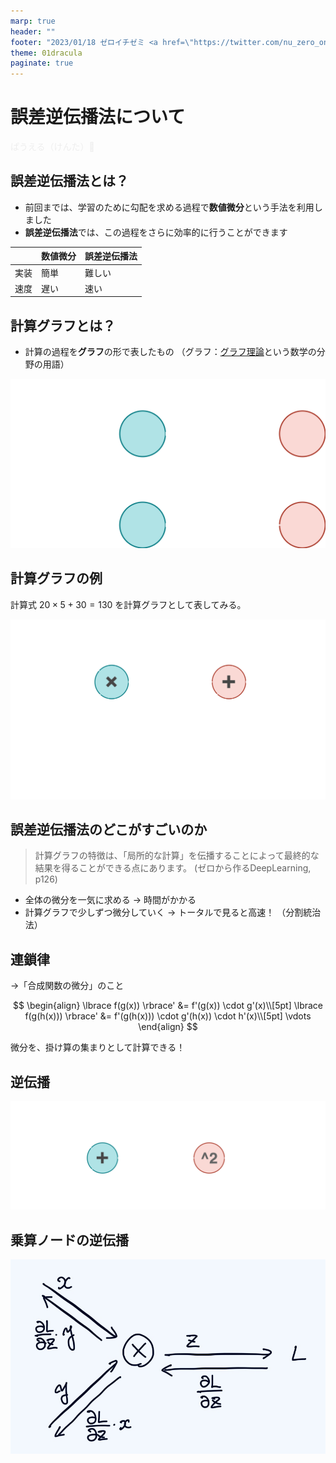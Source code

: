 ```yaml
---
marp: true
header: ""
footer: "2023/01/18 ゼロイチゼミ <a href=\"https://twitter.com/nu_zero_one\" style=\"color:#cccccc\">@nu_zero_one</a>"
theme: 01dracula
paginate: true
---
```


<!--
headingDivider: 2
_class: title
_paginate: false
-->

# 誤差逆伝播法について

<a style="color:#eeeeee; text-decoration: none;" href="https://github.com/kentakom1213">ぱうえる（けんた）:link:</a>


## 誤差逆伝播法とは？

- 前回までは、学習のために勾配を求める過程で**数値微分**という手法を利用しました
- **誤差逆伝播法**では、この過程をさらに効率的に行うことができます

| | 数値微分 | 誤差逆伝播法 |
| - | - | - |
| 実装 | 簡単 | 難しい |
| 速度 | 遅い | 速い |


## 計算グラフとは？

- 計算の過程を**グラフ**の形で表したもの
  （グラフ：[グラフ理論](https://ja.wikipedia.org/wiki/%E3%82%B0%E3%83%A9%E3%83%95%E7%90%86%E8%AB%96)という数学の分野の用語）

![h:320](images/about_graph.png)


## 計算グラフの例

計算式 $20 \times 5  + 30 = 130$ を計算グラフとして表してみる。

![h:380](images/calc_graph_example.png)


## 誤差逆伝播法のどこがすごいのか

> 計算グラフの特徴は、「局所的な計算」を伝播することによって最終的な結果を得ることができる点にあります。
> (ゼロから作るDeepLearning, p126)

- 全体の微分を一気に求める
  → 時間がかかる
- 計算グラフで少しずつ微分していく
  → トータルで見ると高速！ （分割統治法）


## 連鎖律

→「合成関数の微分」のこと

$$
\begin{align}
    \lbrace f(g(x)) \rbrace' &= f'(g(x)) \cdot g'(x)\\[5pt]
    \lbrace f(g(h(x))) \rbrace' &= f'(g(h(x))) \cdot g'(h(x)) \cdot h'(x)\\[5pt]
    \vdots
\end{align}
$$

微分を、掛け算の集まりとして計算できる！


## 逆伝播

![h:400](images/back_prop.png)


## 乗算ノードの逆伝播

![h:460](images/back_prop_mul.jpg)

